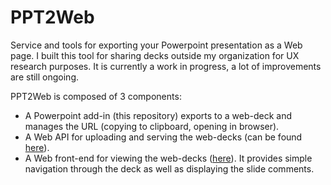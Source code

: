 # PPT2Web

Service and tools for exporting your Powerpoint presentation as a Web page. I built this tool for sharing decks outside my organization for UX research purposes.
It is currently a work in progress, a lot of improvements are still ongoing.

PPT2Web is composed of 3 components:
- A Powerpoint add-in (this repository) exports to a web-deck and manages the URL (copying to clipboard, opening in browser).
- A Web API for uploading and serving the web-decks (can be found [here](https://github.com/jpcarrascal/PPT2Web-BackEnd)).
- A Web front-end for viewing the web-decks ([here](https://github.com/jpcarrascal/PPT2Web-FrontEnd)). It provides simple navigation through the deck as well as displaying the slide comments.